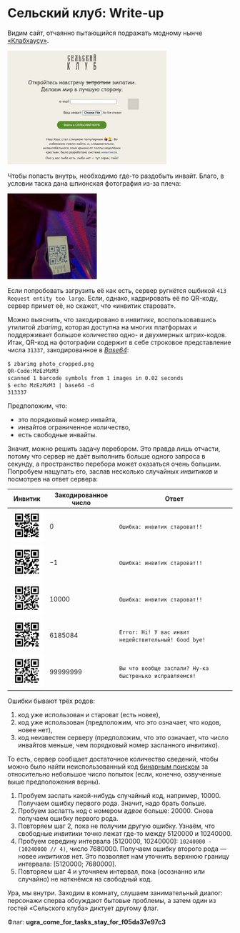 # Сельский клуб: Write-up

Видим сайт, отчаянно пытающийся подражать модному нынче [«Клабхаусу»](https://joinclubhouse.com/).

<img src="writeup/index.png" width="356">

Чтобы попасть внутрь, необходимо где-то раздобыть инвайт. Благо, в условии таска дана шпионская фотография из-за плеча:

<img src="public/photo.png" width="200">

Если попробовать загрузить её как есть, сервер ругнётся ошбикой `413 Request entity too large`. Если, однако, кадрировать её по QR-коду, сервер примет её, но скажет, что «инвитик староват». 

Можно выяснить, что закодировано в _инвитике_, воспользовавшись утилитой _zbarimg_, которая доступна на многих платформах и поддерживает большое количество одно- и двухмерных штрих-кодов. Итак, QR-код на фотографии содержит в себе строковое представление числа `31337`, закодированное в [_Base64_](https://en.wikipedia.org/wiki/Base64):

```shell
$ zbarimg photo_cropped.png
QR-Code:MzEzMzM3
scanned 1 barcode symbols from 1 images in 0.02 seconds
$ echo MzEzMzM3 | base64 -d
313337
```

Предположим, что:

- это порядковый номер инвайта,
- инвайтов ограниченное количество,
- есть свободные инвайты.

Значит, можно решить задачу перебором. Это правда лишь отчасти, потому что сервер не даёт выполнить больше одного запроса в секунду, а пространство перебора может оказаться очень большим. Попробуем нащупать его, заслав несколько случайных _инвитиков_ и посмотрев на ответ сервера:

| Инвитик                       | Закодированное число | Ответ                                                   |
|-------------------------------|----------------------|---------------------------------------------------------|
| ![](writeup/qr-0.png)         | 0                    | `Ошибка: инвитик староват!!`                            |
| ![](writeup/qr--1.png)        | −1                   | `Ошибка: инвитик староват!!`                            |
| ![](writeup/qr-10000.png)     | 10000                | `Ошибка: инвитик староват!!`                            |
| ![](writeup/qr-6185084.png)   | 6185084              | `Error: Hi! У вас инвит недействительный! Good bye!`    |
| ![](writeup/qr-99999999.png)  | 99999999             | `Вы что вообще заслали? Ну-ка быстренько исправляемся!` |

Ошибки бывают трёх родов:

1. код уже использован и староват (есть новее),
2. код уже использован (предположим, что это означает, что кодов, новее нет),
3. код неизвестен серверу (предположим, что это означает, что число инвайтов меньше, чем порядковый номер засланного _инвитика_).

То есть, сервер сообщает достаточное количество сведений, чтобы можно было найти неиспользованный код [бинарным поиском](https://ru.wikipedia.org/wiki/Бинарный_поиск) за относительно небольшое число попыток (если, конечно, озвученные выше предположения верны).

1. Пробуем заслать какой-нибудь случайный код, например, 10000. Получаем ошибку первого рода. Значит, надо брать больше.
2. Пробуем заслатть код с номером _вдвое_ больше: 20000. Снова получаем ошибку первого рода.
3. Повторяем шаг 2, пока не получим другую ошибку. Узнаём, что свободные _инвитики_ точно лежат где-то между 5120000 и 10240000.
4. Пробуем середину интервала [5120000, 10240000]: `10240000 - (10240000 // 4)`, число 7680000. Получаем ошибку второго рода — новее _инвитиков_ нет. Это позволяет нам уточнить верхнюю границу интервала: [5120000; 7680000].
5. Повторяем шаг 4 и уточняем интервал, пока (осознанно или случайно) не наткнёмся на свободный код.

Ура, мы внутри. Заходим в комнату, слушаем занимательный диалог: персонажи сперва обсуждают бытовые проблемы, а затем один из гостей «Сельского клуба» диктует другому флаг.

Флаг: **ugra_come_for_tasks_stay_for_f05da37e97c3**
